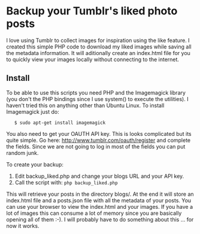 Backup your Tumblr's liked photo posts
=====================================

I love using Tumblr to collect images for inspiration using the like 
feature. I created this simple PHP code to download my liked images while
saving all the metadata information. It will aditionally create an index.html
file for you to quickly view your images locally without connecting to 
the internet.

Install
-------

To be able to use this scripts you need PHP and the Imagemagick library (you don't
the PHP bindings since I use system() to execute the utilities). I haven't tried
this on anything other than Ubuntu Linux. To install Imagemagick just do:

       $ sudo apt-get install imagemagick

You also need to get your OAUTH API key. This is looks complicated but its quite simple. 
Go here: http://www.tumblr.com/oauth/register and complete the fields. Since we are not
going to log in most of the fields you can put random junk.

To create your backup:

 1. Edit backup\_liked.php and change your blogs URL and your API key.
 2. Call the script with: <code>php backup\_liked.php</code>


This will retrieve your posts in the directory blogs/. At the end it will store an index.html
file and a posts.json file with all the metadata of your posts. You can use your browser
to view the index.html and your images. If you have a lot of images this can consume a lot
of memory since you are basically opening all of them :-). I will probably have to
do something about this ... for now it works.
